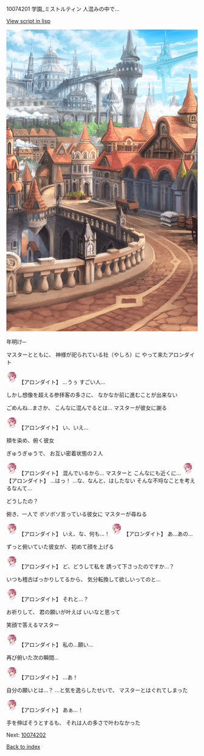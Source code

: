 10074201 学園_ミストルティン 人混みの中で…

[View script in lisp](../scripts/10074201.txt)

![town.png](../images/backgrounds/town.png)

年明け─

マスターとともに、
神様が祀られている社（やしろ）に
やって来たアロンダイト

<img src="../images/units/100741.png" alt="100741.png" height="34"/>
【アロンダイト】
…うぅ
すごい人…

しかし想像を超える参拝客の多さに、
なかなか前に進むことが出来ない

ごめんね…まさか、
こんなに混んでるとは…
マスターが彼女に謝る

<img src="../images/units/100741.png" alt="100741.png" height="34"/>
【アロンダイト】
い、いえ…

頬を染め、俯く彼女

ぎゅうぎゅうで、
お互い密着状態の２人

<img src="../images/units/100741.png" alt="100741.png" height="34"/>
【アロンダイト】
混んでいるから…
マスターと
こんなにも近くに…

<img src="../images/units/100741.png" alt="100741.png" height="34"/>
【アロンダイト】
…はっ！
…な、なんと、はしたない
そんな不埒なことを考えるなんて…

どうしたの？

俯き、一人で
ボソボソ言っている彼女に
マスターが尋ねる

<img src="../images/units/100741.png" alt="100741.png" height="34"/>
【アロンダイト】
いえ、な、何も…！

<img src="../images/units/100741.png" alt="100741.png" height="34"/>
【アロンダイト】
あ…あの…

ずっと俯いていた彼女が、
初めて顔を上げる

<img src="../images/units/100741.png" alt="100741.png" height="34"/>
【アロンダイト】
ど、どうして私を
誘って下さったのですか…？

いつも稽古ばっかりしてるから、
気分転換して欲しいってのと…

<img src="../images/units/100741.png" alt="100741.png" height="34"/>
【アロンダイト】
それと…？

お祈りして、
君の願いが叶えば
いいなと思って

笑顔で答えるマスター

<img src="../images/units/100741.png" alt="100741.png" height="34"/>
【アロンダイト】
私の…願い…

再び俯いた次の瞬間…

<img src="../images/units/100741.png" alt="100741.png" height="34"/>
【アロンダイト】
…あ！

自分の願いとは…？
…と気を逸らしたせいで、
マスターとはぐれてしまった

<img src="../images/units/100741.png" alt="100741.png" height="34"/>
【アロンダイト】
あぁ…！

手を伸ばそうとするも、
それは人の多さで叶わなかった

Next: [10074202](10074202.md)

[Back to index](index.md)

